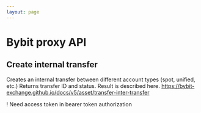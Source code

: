 ```yaml
---
layout: page
---
```


# Bybit proxy API

<GlobalAuth />

## Create internal transfer
Creates an internal transfer between different account types (spot, unified, etc.)
Returns transfer ID and status. Result is described here.
https://bybit-exchange.github.io/docs/v5/asset/transfer-inter-transfer

! Need access token in bearer token authorization

<InteractiveBybitproxyAPIEndpoint1 />

<script setup>
import InteractiveBybitproxyAPIEndpoint1 from '../.vitepress/theme/components/InteractiveBybitproxyAPIEndpoint1.vue'
import GlobalAuth from '../.vitepress/theme/components/GlobalAuth.vue'
import SimpleOutline from '../.vitepress/theme/components/SimpleOutline.vue'
</script>

<SimpleOutline :items="[
  { text: 'Create internal transfer', anchor: '#create-internal-transfer' }
]" />
